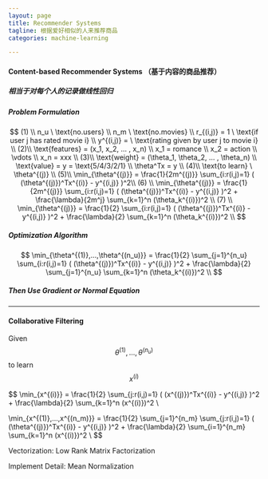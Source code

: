 ```yaml
---
layout: page
title: Recommender Systems
tagline: 根据爱好相似的人来推荐商品
categories: machine-learning

---
```



#### Content-based Recommender Systems （基于内容的商品推荐）

##### 相当于对每个人的记录做线性回归

##### Problem Formulation

$$
(1) \\
n_u \ \text{no.users} \\
n_m \ \text{no.movies} \\
r_{(i,j)} = 1 \ \text{if user j has rated movie i} \\
y^{(i,j)} = \ \text{rating given by user j to movie i} \\
(2)\\
\text{features} = (x_1, x_2, ... , x_n) \\
x_1 = romance \\
x_2 = action \\
\vdots \\
x_n = xxx \\
(3)\\
\text{weight} = (\theta_1, \theta_2, ... , \theta_n) \\
\text{value} = y = \text{5/4/3/2/1} \\
\theta^Tx = y \\
(4)\\
\text{to learn} \ \theta^{(j)} \\
(5)\\
\min_{\theta^{(j)}} = \frac{1}{2m^{(j)}} \sum_{i:r(i,j)=1} ( (\theta^{(j)})^Tx^{(i)} - y^{(i,j)} )^2\\
(6) \\
\min_{\theta^{(j)}} = \frac{1}{2m^{(j)}} \sum_{i:r(i,j)=1} ( (\theta^{(j)})^Tx^{(i)} - y^{(i,j)} )^2 +
\frac{\lambda}{2m^j} \sum_{k=1}^n (\theta_k^{(i)})^2 \\
(7) \\
\min_{\theta^{(j)}} = \frac{1}{2} \sum_{i:r(i,j)=1} ( (\theta^{(j)})^Tx^{(i)} - y^{(i,j)} )^2 +
\frac{\lambda}{2} \sum_{k=1}^n (\theta_k^{(i)})^2 \\
$$

##### Optimization Algorithm

$$
\min_{\theta^{(1)},...,\theta^{(n_u)}} = \frac{1}{2} \sum_{j=1}^{n_u} \sum_{i:r(i,j)=1} ( (\theta^{(j)})^Tx^{(i)} - y^{(i,j)} )^2 +
\frac{\lambda}{2} \sum_{j=1}^{n_u} \sum_{k=1}^n (\theta_k^{(i)})^2 \\
$$

##### Then Use Gradient or Normal Equation

---

#### Collaborative Filtering

Given $$ \theta^{(1)}, ... , \theta^{(n_u)} $$ to learn $$ x^{(i)} $$

$$
\min_{x^{(i)}} = \frac{1}{2} \sum_{j:r(i,j)=1} ( (x^{(j)})^Tx^{(i)} - y^{(i,j)} )^2 +
\frac{\lambda}{2} \sum_{k=1}^n (x^{(i)})^2 \\

\min_{x^{(1)},...,x^{(n_m)}} = \frac{1}{2} \sum_{j=1}^{n_m} \sum_{j:r(i,j)=1} ( (\theta^{(j)})^Tx^{(i)} - y^{(i,j)} )^2 +
\frac{\lambda}{2} \sum_{i=1}^{n_m} \sum_{k=1}^n (x^{(i)})^2 \\
$$

Vectorization: Low Rank Matrix Factorization

Implement Detail: Mean Normalization
